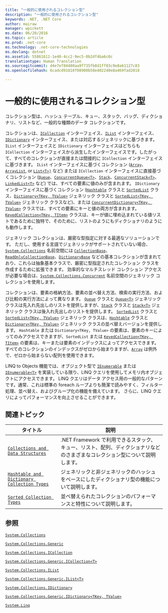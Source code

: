 ```yaml
---
title: "一般的に使用されるコレクション型"
description: "一般的に使用されるコレクション型"
keywords: .NET, .NET Core
author: mairaw
manager: wpickett
ms.date: 06/20/2016
ms.topic: article
ms.prod: .net-core
ms.technology: .net-core-technologies
ms.devlang: dotnet
ms.assetid: 55861611-1e40-4cc2-9ec5-0b2df4ba6c0c
translationtype: Human Translation
ms.sourcegitcommit: d4e7ef84480aa9f735fb8d1ff03c9e8a61127c83
ms.openlocfilehash: 6cadcd91810f08900b58e402240e8a469fad2018

---
```


# <a name="commonly-used-collection-types"></a>一般的に使用されるコレクション型

コレクション型は、ハッシュ テーブル、キュー、スタック、バッグ、ディクショナリ、リストなど、一般的な種類のデータ コレクションです。

コレクションは、[`ICollection`](https://docs.microsoft.com/dotnet/core/api/System.Collections.ICollection) インターフェイス、[`IList`](https://docs.microsoft.com/dotnet/core/api/System.Collections.IList) インターフェイス、[`IDictionary`](https://docs.microsoft.com/dotnet/core/api/System.Collections.IDictionary) インターフェイス、または対応するジェネリックに基づきます。 `IList` インターフェイスと `IDictionary` インターフェイスはどちらも `ICollection` インターフェイスから派生したインターフェイスです。したがって、すべてのコレクションが直接または間接的に `ICollection` インターフェイスに基づきます。 `IList` インターフェイスに基づくコレクション ([`Array`](https://docs.microsoft.com/dotnet/core/api/System.Array)、[`ArrayList`](https://docs.microsoft.com/dotnet/core/api/System.Collections.ArrayList), or [`List<T>)`](https://docs.microsoft.com/dotnet/core/api/System.Collections.Generic.List-1) など) または `ICollection` インターフェイスに直接基づくコレクション ([`Queue`](https://docs.microsoft.com/dotnet/core/api/System.Collections.Queue)、[`ConcurrentQueue<T>`](https://docs.microsoft.com/dotnet/core/api/System.Collections.Concurrent.ConcurrentQueue-1)、[`Stack`](https://docs.microsoft.com/dotnet/core/api/System.Collections.Stack)、[`ConcurrentStack<T>`](https://docs.microsoft.com/dotnet/core/api/System.Collections.Concurrent.ConcurrentStack-1)、[`LinkedList<T>`](https://docs.microsoft.com/dotnet/core/api/System.Collections.Generic.LinkedList-1) など) では、すべての要素に値のみが含まれます。 `IDictionary` インターフェイスに基づくコレクション ([`Hashtable`](https://docs.microsoft.com/dotnet/core/api/System.Collections.Hashtable) クラスと [`SortedList`](https://docs.microsoft.com/dotnet/core/api/System.Collections.SortedList) クラス、[`Dictionary<TKey, TValue>`](https://docs.microsoft.com/dotnet/core/api/System.Collections.Generic.Dictionary-2) ジェネリック クラスと [`SortedList<TKey, TValue>`](https://docs.microsoft.com/dotnet/core/api/System.Collections.Generic.SortedList-2) ジェネリック クラスなど)、または [`ConcurrentDictionary<TKey, TValue>`](https://docs.microsoft.com/dotnet/core/api/System.Collections.Concurrent.ConcurrentDictionary-2) クラスでは、すべての要素にキーと値の両方が含まれます。 [`KeyedCollection<TKey, TItem>`](https://docs.microsoft.com/dotnet/core/api/System.Collections.ObjectModel.KeyedCollection-2) クラスは、キーが値に埋め込まれている値リストであるために独特で、そのために、リストのようにもディクショナリのようにも動作します。

ジェネリック コレクションは、厳密な型指定に対する最適なソリューションです。 ただし、使用する言語でジェネリックがサポートされていない場合、[`System.Collections`](https://docs.microsoft.com/dotnet/core/api/System.Collections) 名前空間には [`CollectionBase`](https://docs.microsoft.com/dotnet/core/api/System.Collections.CollectionBase)、[`ReadOnlyCollectionBase`](https://docs.microsoft.com/dotnet/core/api/System.Collections.ReadOnlyCollectionBase)、[`DictionaryBase`](https://docs.microsoft.com/dotnet/core/api/System.Collections.DictionaryBase) などの基本コレクションが含まれており、これらは抽象基本クラスで、厳密に型指定されたコレクション クラスを作成するために拡張できます。 効率的なマルチスレッド コレクション アクセスが必要な場合は、[`System.Collections.Concurrent`](https://docs.microsoft.com/dotnet/core/api/System.Collections.Concurrent) 名前空間のジェネリック コレクションを使用します。

コレクションは、要素の格納方法、要素の並べ替え方法、検索の実行方法、および比較の実行方法によって異なります。 [`Queue`](https://docs.microsoft.com/dotnet/core/api/System.Collections.Queue) クラスと [`Queue<T>`](https://docs.microsoft.com/dotnet/core/api/System.Collections.Generic.Queue-1) ジェネリック クラスは先入れ先出しのリストを提供しますが、[`Stack`](https://docs.microsoft.com/dotnet/core/api/System.Collections.Stack) クラスと [`Stack<T>`](https://docs.microsoft.com/dotnet/core/api/System.Collections.Generic.Stack-1) ジェネリック クラスは後入れ先出しのリストを提供します。 [`SortedList`](https://docs.microsoft.com/dotnet/core/api/System.Collections.SortedList) クラスと [`SortedList<TKey, TValue>`](https://docs.microsoft.com/dotnet/core/api/System.Collections.Generic.SortedList-2) ジェネリック クラスは、[`Hashtable`](https://docs.microsoft.com/dotnet/core/api/System.Collections.Hashtable) クラスと [`Dictionary<TKey, TValue>`](https://docs.microsoft.com/dotnet/core/api/System.Collections.Generic.Dictionary-2) ジェネリック クラスの並べ替えバージョンを提供します。 `Hashtable` または `Dictionary<TKey, TValue>` の要素は、要素のキーによってのみアクセスできますが、`SortedList` または [`KeyedCollection<TKey, TItem>`](https://docs.microsoft.com/dotnet/core/api/System.Collections.ObjectModel.KeyedCollection-2) の要素は、キーまたは要素のインデックスによってアクセスできます。 すべてのコレクションのインデックスがゼロから始まりますが、[`Array`](https://docs.microsoft.com/dotnet/core/api/System.Array) は例外で、ゼロから始まらない配列を使用できます。

LINQ to Objects 機能では、オブジェクト型で [`IEnumerable`](https://docs.microsoft.com/dotnet/core/api/System.Collections.IEnumerable) または [`IEnumerable<T>`](https://docs.microsoft.com/dotnet/core/api/System.Collections.Generic.IEnumerable-1) を実装している限り、LINQ クエリを使用してメモリ内オブジェクトにアクセスできます。 LINQ クエリはデータ アクセス用の一般的なパターンです。通常、これは標準の foreach ループよりも簡潔で読みやすく、フィルター処理、並べ替え、およびグループ化の機能を備えています。 さらに、LINQ クエリによってパフォーマンスを向上させることができます。

## <a name="related-topics"></a>関連トピック

タイトル | 説明
----- | -----------
[`Collections and Data Structures`](index.md) | .NET Framework で利用できるスタック、キュー、リスト、配列、ディクショナリなどのさまざまなコレクション型について説明します。
[`Hashtable and Dictionary Collection Types`](hashtable-and-dictionary-collection-types.md) | ジェネリックと非ジェネリックのハッシュをベースにしたディクショナリ型の機能について説明します。
[`Sorted Collection Types`](sorted-collection-types.md) | 並べ替えられたコレクションのパフォーマンスと特性について説明します。

## <a name="reference"></a>参照

[`System.Collections`](https://docs.microsoft.com/dotnet/core/api/System.Collections)

[`System.Collections.Generic`](https://docs.microsoft.com/dotnet/core/api/System.Collections.Generic)

[`System.Collections.ICollection`](https://docs.microsoft.com/dotnet/core/api/System.Collections.ICollection)

[`System.Collections.Generic.ICollection<T>`](https://docs.microsoft.com/dotnet/core/api/System.Collections.Generic.ICollection-1)

[`System.Collections.IList`](https://docs.microsoft.com/dotnet/core/api/System.Collections.IList)

[`System.Collections.Generic.IList<T>`](https://docs.microsoft.com/dotnet/core/api/System.Collections.Generic.IList-1)

[`System.Collections.IDictionary`](https://docs.microsoft.com/dotnet/core/api/System.Collections.IDictionary)

[`System.Collections.Generic.IDictionary<TKey, TValue>`](https://docs.microsoft.com/dotnet/core/api/System.Collections.Generic.IDictionary-2)

[`System.Linq`](https://docs.microsoft.com/dotnet/core/api/System.Linq)



<!--HONumber=Nov16_HO3-->


